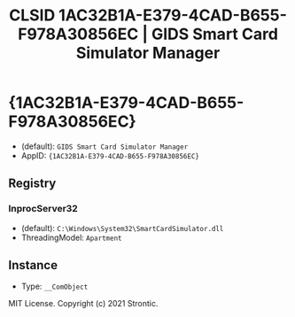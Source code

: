 ﻿---
title: "CLSID 1AC32B1A-E379-4CAD-B655-F978A30856EC | GIDS Smart Card Simulator Manager"
excerpt: What is COM-Object CLSID 1AC32B1A-E379-4CAD-B655-F978A30856EC?
---

# {1AC32B1A-E379-4CAD-B655-F978A30856EC}

* (default): `GIDS Smart Card Simulator Manager`
* AppID: `{1AC32B1A-E379-4CAD-B655-F978A30856EC}`

## Registry


### InprocServer32

* (default): `C:\Windows\System32\SmartCardSimulator.dll`
* ThreadingModel: `Apartment`

## Instance

* Type: `__ComObject`

MIT License. Copyright (c) 2021 Strontic.


